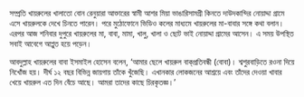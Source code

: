 সম্প্রতি খায়রুলের খালাতো বোন রেনুয়ারা আক্তারের স্বামী আশর মিয়া ভাঙারিসামগ্রী কিনতে দাউদকান্দির নোয়াদ্দা গ্রামে এসে খায়রুলকে দেখে চিনতে পারেন। পরে মুঠোফোনে ভিডিও কলের মাধ্যমে খায়রুলের মা-বাবার সঙ্গে কথা বলান। এরপর আজ শনিবার দুপুরে খায়রুলের মা, বাবা, মামা, খালু, খালা ও ছোট ভাই নোয়াদ্দা গ্রামের আসেন। এ সময় উপস্থিত সবাই আবেগে আপ্লুত হয়ে পড়েন।

আবদুল্লাহ খায়রুলের বাবা ইসমাইল হোসেন বলেন, ‘আমার ছেলে খায়রুল বাক্‌প্রতিবন্ধী (বোবা)। শ্বশুরবাড়িতে রওনা দিয়ে নিখোঁজ হয়। দীর্ঘ ১২ বছর বিভিন্ন জায়গায় তাঁকে খুঁজেছি। এখানকার লোকজনের আশ্রয়ে এবং তাঁদের দেওয়া খাবার খেয়ে খায়রুল এত দিন বেঁচে আছে। আমরা তাদের কাছে চিরকৃতজ্ঞ।’
